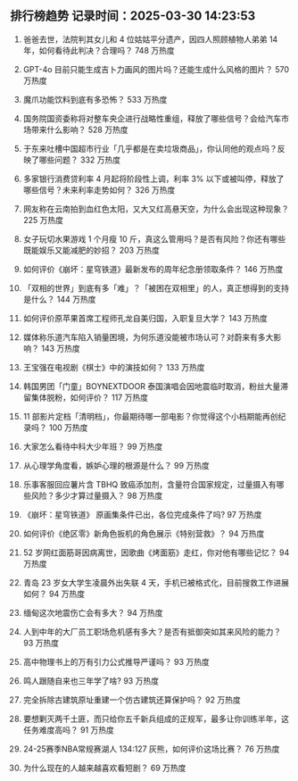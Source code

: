 
## 排行榜趋势 记录时间：2025-03-30 14:23:53
  
  1. 爸爸去世，法院判其女儿和 4 位姑姑平分遗产，因四人照顾植物人弟弟 14 年，如何看待此判决？合理吗？ 748 万热度
    
  2. GPT-4o 目前只能生成吉卜力画风的图片吗？还能生成什么风格的图片？ 570 万热度
    
  3. 魔爪功能饮料到底有多恐怖？ 533 万热度
    
  4. 国务院国资委称将对整车央企进行战略性重组，释放了哪些信号？会给汽车市场带来什么影响？ 528 万热度
    
  5. 于东来吐槽中国超市行业「几乎都是在卖垃圾商品」，你认同他的观点吗？反映了哪些问题？ 332 万热度
    
  6. 多家银行消费贷利率 4 月起将阶段性上调，利率 3% 以下或被叫停，释放了哪些信号？未来利率走势如何？ 326 万热度
    
  7. 网友称在云南拍到血红色太阳，又大又红高悬天空，为什么会出现这种现象？ 225 万热度
    
  8. 女子玩切水果游戏 1 个月瘦 10 斤，真这么管用吗？是否有风险？你还有哪些既能娱乐又能减肥的妙招？ 203 万热度
    
  9. 如何评价《崩坏：星穹铁道》最新发布的周年纪念册领取条件？ 146 万热度
    
  10. 「双相的世界」到底有多「难」？「被困在双相里」的人，真正想得到的支持是什么？ 144 万热度
    
  11. 如何评价原苹果首席工程师孔龙自美归国，入职复旦大学？ 143 万热度
    
  12. 媒体称乐道汽车陷入销量困境，为何乐道没能被市场认可？对蔚来有多大影响？ 143 万热度
    
  13. 王宝强在电视剧《棋士》中的演技如何？ 133 万热度
    
  14. 韩国男团「门童」BOYNEXTDOOR 泰国演唱会因地震临时取消，粉丝大量滞留集体脱粉，如何评价？ 117 万热度
    
  15. 11 部影片定档「清明档」，你最期待哪一部电影？你觉得这个小档期能再创纪录吗？ 100 万热度
    
  16. 大家怎么看待中科大少年班？ 99 万热度
    
  17. 从心理学角度看，嫉妒心理的根源是什么？ 99 万热度
    
  18. 乐事客服回应薯片含 TBHQ 致癌添加剂，含量符合国家规定，过量摄入有哪些风险？多少才算过量摄入？ 98 万热度
    
  19. 《崩坏：星穹铁道》 原画集条件已出，各位完成条件了吗? 97 万热度
    
  20. 如何评价《绝区零》新角色扳机的角色展示《特别营救》？ 94 万热度
    
  21. 52 岁网红面筋哥因病离世，因歌曲《烤面筋》走红，你对他有哪些记忆？ 94 万热度
    
  22. 青岛 23 岁女大学生凌晨外出失联 4 天，手机已被格式化，目前搜救工作进展如何？ 94 万热度
    
  23. 缅甸这次地震伤亡会有多大？ 94 万热度
    
  24. 人到中年的大厂员工职场危机感有多大？是否有抵御突如其来风险的能力？ 93 万热度
    
  25. 高中物理书上的万有引力公式推导严谨吗？ 93 万热度
    
  26. 鸣人跟随自来也三年学了啥? 93 万热度
    
  27. 完全拆除古建筑原址重建一个仿古建筑还算保护吗？ 92 万热度
    
  28. 要想剿灭两千土匪，而只给你五千新兵组成的正规军，最多让你训练半年，这任务难度高吗？ 91 万热度
    
  29. 24-25赛季NBA常规赛湖人 134:127 灰熊，如何评价这场比赛？ 76 万热度
    
  30. 为什么现在的人越来越喜欢看短剧？ 69 万热度
    
